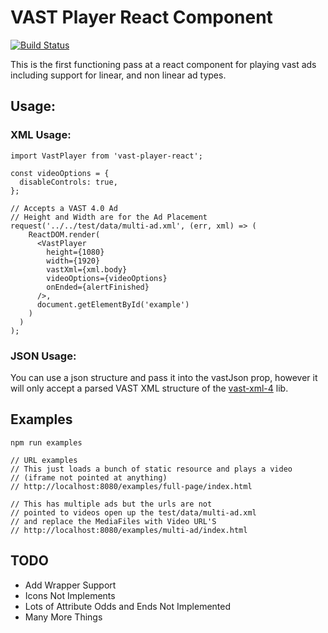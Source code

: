 # VAST Player React Component

[![Build Status](https://travis-ci.org/shibbybird/vast-player-react.svg?branch=master)](https://travis-ci.org/shibbybird/vast-player-react)

This is the first functioning pass at a react component for playing vast ads including support for linear, and non linear ad types.

## Usage:

### XML Usage:

```
import VastPlayer from 'vast-player-react';

const videoOptions = {
  disableControls: true,
};

// Accepts a VAST 4.0 Ad
// Height and Width are for the Ad Placement
request('../../test/data/multi-ad.xml', (err, xml) => (
    ReactDOM.render(
      <VastPlayer
        height={1080}
        width={1920}
        vastXml={xml.body}
        videoOptions={videoOptions}
        onEnded={alertFinished}
      />,
      document.getElementById('example')
    )
  )
);
```

### JSON Usage:
You can use a json structure and pass it into the vastJson prop, however it will only accept a parsed VAST XML structure of the [vast-xml-4](https://www.npmjs.com/package/vast-xml-4) lib.

## Examples
```
npm run examples

// URL examples
// This just loads a bunch of static resource and plays a video
// (iframe not pointed at anything)
// http://localhost:8080/examples/full-page/index.html

// This has multiple ads but the urls are not
// pointed to videos open up the test/data/multi-ad.xml
// and replace the MediaFiles with Video URL'S
// http://localhost:8080/examples/multi-ad/index.html
```

## TODO
* Add Wrapper Support
* Icons Not Implements
* Lots of Attribute Odds and Ends Not Implemented
* Many More Things
